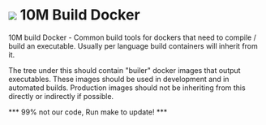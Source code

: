 [![](https://badge.imagelayers.io/rounds/10m-build:latest.svg)](https://imagelayers.io/?images=rounds/10m-build:latest 'Get your own badge on imagelayers.io')
10M Build Docker
================

10M build Docker - Common build tools for dockers that need to compile / build an executable.
Usually per language build containers will inherit from it.

The tree under this should contain "builer" docker images that output executables.
These images should be used in development and in automated builds.
Production images should not be inheriting from this directly or indirectly if possible.

*** 99% not our code, Run make to update! ***
